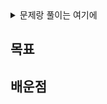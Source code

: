 <details>
  <summary>문제랑 풀이는 여기에</summary>
  
  ### 문제
  Given an array of integers nums and an integer target, return indices of the two numbers such that they add up to target.

  You may assume that each input would have exactly one solution, and you may not use the same element twice.

  You can return the answer in any order.

  ### 풀이
  ```python
  class Solution:
      def twoSum(self, nums: List[int], target: int) -> List[int]:
          check = {}

          for idx, n in enumerate(nums):
              diff = target - n

              if diff in check:
                  return [check[diff], idx]
              
              check[n] = idx
  ```

  ### 런타임 & 메모리
  1. Runtime
    65ms
  2. Memory
    15.2MB

</details>

목표
---


배운점
---
